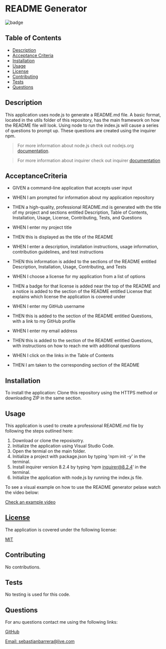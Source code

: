
  
  # README Generator 

  
  ![badge](https://img.shields.io/badge/license-MIT-blue)
    

  ## Table of Contents 
  * [Description](#description)
  * [Acceptance Criteria](#acceptancecriteria)
  * [Installation](#installation)
  * [Usage](#usage)
  * [License](#license)
  * [Contributing](#contributing)
  * [Tests](#tests)
  * [Questions](#questions)

  ## Description

  This application uses node.js to generate a README.md file. A basic format, located in the utils folder of this repository, has the main framework on how the README file will look. Using node to run the index.js will cause a series of questions to prompt up. These questions are created using the inquirer npm. 
  
 > For more information about node.js check out nodejs.org [documentation](https://nodejs.org/en/docs/). 
  
  >For more information about inquirer check out inquirer [documentation](https://www.npmjs.com/package/inquirer)

  ## AcceptanceCriteria 

 * GIVEN a command-line application that accepts user input

* WHEN I am prompted for information about my application repository

* THEN a high-quality, professional README.md is generated with the title of my project and sections entitled Description, Table of Contents, Installation, Usage, License, Contributing, Tests, and Questions

* WHEN I enter my project title

* THEN this is displayed as the title of the README

* WHEN I enter a description, installation instructions, usage information, contribution guidelines, and test instructions

* THEN this information is added to the sections of the README entitled Description, Installation, Usage, Contributing, and Tests

* WHEN I choose a license for my application from a list of options

* THEN a badge for that license is added near the top of the README and a notice is added to the section of the README entitled License that explains which license the application is covered under

* WHEN I enter my GitHub username

* THEN this is added to the section of the README entitled Questions, with a link to my GitHub profile

* WHEN I enter my email address

* THEN this is added to the section of the README entitled Questions, with instructions on how to reach me with additional questions

* WHEN I click on the links in the Table of Contents

* THEN I am taken to the corresponding section of the README


 ## Installation

  To install the application: Clone this repository using the HTTPS method or downloading ZIP in the same section. 

  ## Usage

  This application is used to create a professional README.md file by following the steps outlined here: 
  1) Download or clone the reposisotry.
   2) Initialize the application using Visual Studio Code.
  3) Open the termial on the main folder. 
  4) Initialize a project with package.json by typing 'npm init -y' in the terminal. 
  5) Install inquirer version 8.2.4 by typing ‘npm inquirer@8.2.4’ in the terminal. 
  6) Initialize the application with node.js by running the index.js file. 
  
  To see a visual example on how to use the README generator pelase watch the video below:
  
  [Check an example video](https://youtu.be/hD0CSJbL1lU)

  
  ## [License](#table-of-contents)
  The application is covered under the following license:
  
  [MIT](https://choosealicense.com/licenses/MIT)
    
    
  
  ## Contributing
  
  No contributions.

  ## Tests

  No testing is used for this code.

  ## Questions
  For anu questions contact me using the following links:
  
  [GitHub](https://github.com/BARRERSE)

  [Email: sebastianbarrera@live.com](mailto:sebastianbarrera@live.com)
